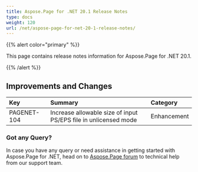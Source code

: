```yaml
---
title: Aspose.Page for .NET 20.1 Release Notes
type: docs
weight: 120
url: /net/aspose-page-for-net-20-1-release-notes/
---
```


{{% alert color="primary" %}}

This page contains release notes information for Aspose.Page for .NET 20.1.

{{% /alert %}}
## **Improvements and Changes**

|**Key**|**Summary**|**Category**|
| :- | :- | :- |
|PAGENET-104|Increase allowable size of input PS/EPS file in unlicensed mode|Enhancement|
### **Got any Query?**
In case you have any query or need assistance in getting started with Aspose.Page for .NET, head on to [Aspose.Page forum](https://forum.aspose.com/c/page/39) to technical help from our support team.

